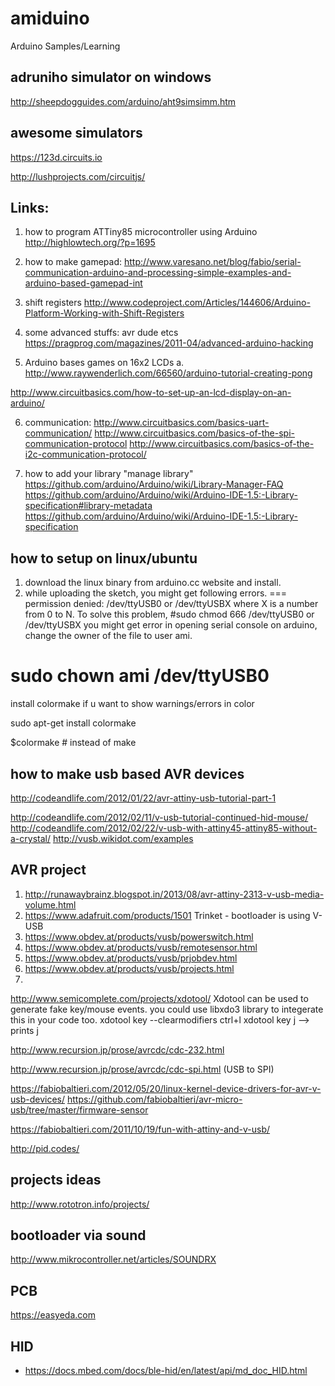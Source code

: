 # amiduino
Arduino Samples/Learning

adruniho simulator on windows
-------------------------------

http://sheepdogguides.com/arduino/aht9simsimm.htm

awesome simulators
------------------
https://123d.circuits.io

http://lushprojects.com/circuitjs/

Links:
------

1. how to program ATTiny85 microcontroller using Arduino http://highlowtech.org/?p=1695

2. how to make gamepad: http://www.varesano.net/blog/fabio/serial-communication-arduino-and-processing-simple-examples-and-arduino-based-gamepad-int
3. shift registers
  http://www.codeproject.com/Articles/144606/Arduino-Platform-Working-with-Shift-Registers
4. some advanced stuffs: avr dude etcs
https://pragprog.com/magazines/2011-04/advanced-arduino-hacking
5. Arduino bases games on 16x2 LCDs
  a. http://www.raywenderlich.com/66560/arduino-tutorial-creating-pong

  http://www.circuitbasics.com/how-to-set-up-an-lcd-display-on-an-arduino/

6. communication:
http://www.circuitbasics.com/basics-uart-communication/
http://www.circuitbasics.com/basics-of-the-spi-communication-protocol
http://www.circuitbasics.com/basics-of-the-i2c-communication-protocol/

7. how to add your library "manage library"
  https://github.com/arduino/Arduino/wiki/Library-Manager-FAQ
  https://github.com/arduino/Arduino/wiki/Arduino-IDE-1.5:-Library-specification#library-metadata
  https://github.com/arduino/Arduino/wiki/Arduino-IDE-1.5:-Library-specification
  

how to setup on linux/ubuntu
-----------------------------
1. download the linux binary from arduino.cc website and install.
2. while uploading the sketch, you might get following errors.
  ===
  permission denied: /dev/ttyUSB0 or /dev/ttyUSBX where X is a number from
0 to N.
To solve this problem,
  #sudo chmod 666 /dev/ttyUSB0 or /dev/ttyUSBX
 you might get error in opening serial console on arduino, change
the owner of the file to user ami.
 #  sudo chown ami /dev/ttyUSB0


install colormake if u want to show warnings/errors in color

sudo apt-get install colormake

$colormake # instead of make

how to make usb based AVR devices
----------------------------------
http://codeandlife.com/2012/01/22/avr-attiny-usb-tutorial-part-1

http://codeandlife.com/2012/02/11/v-usb-tutorial-continued-hid-mouse/
http://codeandlife.com/2012/02/22/v-usb-with-attiny45-attiny85-without-a-crystal/
http://vusb.wikidot.com/examples

AVR project
------------
1. http://runawaybrainz.blogspot.in/2013/08/avr-attiny-2313-v-usb-media-volume.html
2. https://www.adafruit.com/products/1501  Trinket - bootloader is using V-USB
3. https://www.obdev.at/products/vusb/powerswitch.html
4. https://www.obdev.at/products/vusb/remotesensor.html
5. https://www.obdev.at/products/vusb/prjobdev.html
6. https://www.obdev.at/products/vusb/projects.html
7. 
http://www.semicomplete.com/projects/xdotool/ 
Xdotool can be used to generate fake key/mouse events. you could use libxdo3 library 
to integerate this in your code too.
xdotool key --clearmodifiers ctrl+l
xdotool key j --> prints j


http://www.recursion.jp/prose/avrcdc/cdc-232.html

http://www.recursion.jp/prose/avrcdc/cdc-spi.html (USB to SPI)

https://fabiobaltieri.com/2012/05/20/linux-kernel-device-drivers-for-avr-v-usb-devices/
https://github.com/fabiobaltieri/avr-micro-usb/tree/master/firmware-sensor

https://fabiobaltieri.com/2011/10/19/fun-with-attiny-and-v-usb/

http://pid.codes/

projects ideas
---------------

http://www.rototron.info/projects/


bootloader via sound 
----------------------

http://www.mikrocontroller.net/articles/SOUNDRX

PCB
----
https://easyeda.com

HID
----
- https://docs.mbed.com/docs/ble-hid/en/latest/api/md_doc_HID.html

